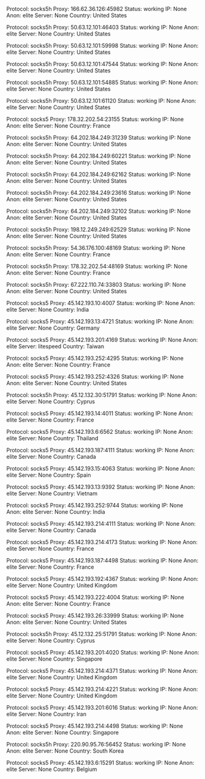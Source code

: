 Protocol: socks5h
Proxy: 166.62.36.126:45982
Status: working
IP: None
Anon: elite
Server: None
Country: United States

Protocol: socks5h
Proxy: 50.63.12.101:46403
Status: working
IP: None
Anon: elite
Server: None
Country: United States

Protocol: socks5h
Proxy: 50.63.12.101:59998
Status: working
IP: None
Anon: elite
Server: None
Country: United States

Protocol: socks5h
Proxy: 50.63.12.101:47544
Status: working
IP: None
Anon: elite
Server: None
Country: United States

Protocol: socks5h
Proxy: 50.63.12.101:54885
Status: working
IP: None
Anon: elite
Server: None
Country: United States

Protocol: socks5h
Proxy: 50.63.12.101:61120
Status: working
IP: None
Anon: elite
Server: None
Country: United States

Protocol: socks5
Proxy: 178.32.202.54:23155
Status: working
IP: None
Anon: elite
Server: None
Country: France

Protocol: socks5h
Proxy: 64.202.184.249:31239
Status: working
IP: None
Anon: elite
Server: None
Country: United States

Protocol: socks5h
Proxy: 64.202.184.249:60221
Status: working
IP: None
Anon: elite
Server: None
Country: United States

Protocol: socks5h
Proxy: 64.202.184.249:62162
Status: working
IP: None
Anon: elite
Server: None
Country: United States

Protocol: socks5h
Proxy: 64.202.184.249:23616
Status: working
IP: None
Anon: elite
Server: None
Country: United States

Protocol: socks5h
Proxy: 64.202.184.249:32102
Status: working
IP: None
Anon: elite
Server: None
Country: United States

Protocol: socks5h
Proxy: 198.12.249.249:62529
Status: working
IP: None
Anon: elite
Server: None
Country: United States

Protocol: socks5h
Proxy: 54.36.176.100:48169
Status: working
IP: None
Anon: elite
Server: None
Country: France

Protocol: socks5h
Proxy: 178.32.202.54:48169
Status: working
IP: None
Anon: elite
Server: None
Country: France

Protocol: socks5h
Proxy: 67.222.110.74:33803
Status: working
IP: None
Anon: elite
Server: None
Country: United States

Protocol: socks5
Proxy: 45.142.193.10:4007
Status: working
IP: None
Anon: elite
Server: None
Country: India

Protocol: socks5
Proxy: 45.142.193.13:4721
Status: working
IP: None
Anon: elite
Server: None
Country: Germany

Protocol: socks5
Proxy: 45.142.193.201:4169
Status: working
IP: None
Anon: elite
Server: litespeed
Country: Taiwan

Protocol: socks5
Proxy: 45.142.193.252:4295
Status: working
IP: None
Anon: elite
Server: None
Country: France

Protocol: socks5
Proxy: 45.142.193.252:4326
Status: working
IP: None
Anon: elite
Server: None
Country: United States

Protocol: socks5h
Proxy: 45.12.132.30:51791
Status: working
IP: None
Anon: elite
Server: None
Country: Cyprus

Protocol: socks5
Proxy: 45.142.193.14:4011
Status: working
IP: None
Anon: elite
Server: None
Country: France

Protocol: socks5
Proxy: 45.142.193.6:6562
Status: working
IP: None
Anon: elite
Server: None
Country: Thailand

Protocol: socks5
Proxy: 45.142.193.187:4111
Status: working
IP: None
Anon: elite
Server: None
Country: Canada

Protocol: socks5
Proxy: 45.142.193.15:4063
Status: working
IP: None
Anon: elite
Server: None
Country: Spain

Protocol: socks5
Proxy: 45.142.193.13:9392
Status: working
IP: None
Anon: elite
Server: None
Country: Vietnam

Protocol: socks5
Proxy: 45.142.193.252:9744
Status: working
IP: None
Anon: elite
Server: None
Country: India

Protocol: socks5
Proxy: 45.142.193.214:4111
Status: working
IP: None
Anon: elite
Server: None
Country: Canada

Protocol: socks5
Proxy: 45.142.193.214:4173
Status: working
IP: None
Anon: elite
Server: None
Country: France

Protocol: socks5
Proxy: 45.142.193.187:4498
Status: working
IP: None
Anon: elite
Server: None
Country: France

Protocol: socks5
Proxy: 45.142.193.192:4367
Status: working
IP: None
Anon: elite
Server: None
Country: United Kingdom

Protocol: socks5
Proxy: 45.142.193.222:4004
Status: working
IP: None
Anon: elite
Server: None
Country: France

Protocol: socks5
Proxy: 45.142.193.26:33999
Status: working
IP: None
Anon: elite
Server: None
Country: United States

Protocol: socks5h
Proxy: 45.12.132.25:51791
Status: working
IP: None
Anon: elite
Server: None
Country: Cyprus

Protocol: socks5
Proxy: 45.142.193.201:4020
Status: working
IP: None
Anon: elite
Server: None
Country: Singapore

Protocol: socks5
Proxy: 45.142.193.214:4371
Status: working
IP: None
Anon: elite
Server: None
Country: United Kingdom

Protocol: socks5
Proxy: 45.142.193.214:4221
Status: working
IP: None
Anon: elite
Server: None
Country: United Kingdom

Protocol: socks5
Proxy: 45.142.193.201:6016
Status: working
IP: None
Anon: elite
Server: None
Country: Iran

Protocol: socks5
Proxy: 45.142.193.214:4498
Status: working
IP: None
Anon: elite
Server: None
Country: Singapore

Protocol: socks5h
Proxy: 220.90.95.76:56452
Status: working
IP: None
Anon: elite
Server: None
Country: South Korea

Protocol: socks5
Proxy: 45.142.193.6:15291
Status: working
IP: None
Anon: elite
Server: None
Country: Belgium

